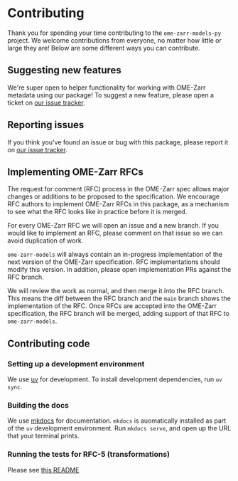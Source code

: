 # Contributing

Thank you for spending your time contributing to the `ome-zarr-models-py` project.
We welcome contributions from everyone, no matter how little or large they are!
Below are some different ways you can contribute.

## Suggesting new features

We're super open to helper functionality for working with OME-Zarr metadata using our package!
To suggest a new feature, please open a ticket on [our issue tracker](https://github.com/ome-zarr-models/ome-zarr-models-py).

## Reporting issues

If you think you've found an issue or bug with this package, please report it on [our issue tracker](https://github.com/ome-zarr-models/ome-zarr-models-py).

## Implementing OME-Zarr RFCs

The request for comment (RFC) process in the OME-Zarr spec allows major changes or additions to be proposed to the specification.
We encourage RFC authors to implement OME-Zarr RFCs in this package, as a mechanism to see what the RFC looks like in practice before it is merged.

For every OME-Zarr RFC we will open an issue and a new branch.
If you would like to implement an RFC, please comment on that issue so we can avoid duplication of work.

`ome-zarr-models` will always contain an in-progress implementation of the next version of the OME-Zarr specification.
RFC implementations should modify this version.
In addition, please open implementation PRs against the RFC branch.

We will review the work as normal, and then merge it into the RFC branch.
This means the diff between the RFC branch and the `main` branch shows the implementation of the RFC.
Once RFCs are accepted into the OME-Zarr specification, the RFC branch will be merged, adding support of that RFC to `ome-zarr-models`.

## Contributing code

### Setting up a development environment

We use [uv](https://docs.astral.sh/uv/) for development.
To install development dependencies, run `uv sync`.

### Building the docs

We use [mkdocs](https://www.mkdocs.org/) for documentation.
`mkdocs` is auomatically installed as part of the `uv` development environment.
Run `mkdocs serve`, and open up the URL that your terminal prints.

### Running the tests for RFC-5 (transformations)

Please see [this README](tests/_rfc5_transforms/data_rfc5/README.md)
